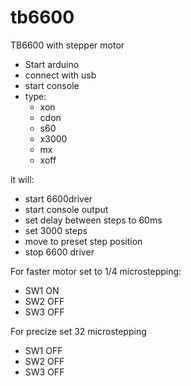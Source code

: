 # tb6600
TB6600 with stepper motor


-  Start arduino
-  connect with usb
-  start console
-  type:
    *  xon
    *  cdon
    *  s60
    *  x3000
    *  mx
    *  xoff



it will:
-  start 6600driver
-  start console output
-  set delay between steps to 60ms
-  set 3000 steps
-  move to preset step position
-  stop 6600 driver

For faster motor set to 1/4 microstepping: 
-  SW1 ON
-  SW2 OFF
-  SW3 OFF

For precize set 32 microstepping
-  SW1 OFF
-  SW2 OFF
-  SW3 OFF
